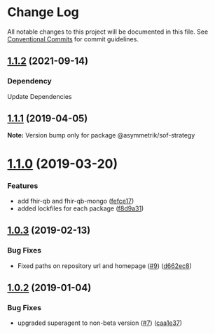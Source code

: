 # Change Log

All notable changes to this project will be documented in this file.
See [Conventional Commits](https://conventionalcommits.org) for commit guidelines.

## [1.1.2](https://github.com/Asymmetrik/phx-tools/compare/@asymmetrik/sof-strategy@1.1.2...@asymmetrik/sof-strategy@1.1.1) (2021-09-14)

### Dependency
Update Dependencies

## [1.1.1](https://github.com/Asymmetrik/phx-tools/compare/@asymmetrik/sof-strategy@1.0.3...@asymmetrik/sof-strategy@1.1.1) (2019-04-05)

**Note:** Version bump only for package @asymmetrik/sof-strategy





# [1.1.0](https://github.com/Asymmetrik/phx-tools/compare/@asymmetrik/sof-strategy@1.0.3...@asymmetrik/sof-strategy@1.1.0) (2019-03-20)


### Features

* add fhir-qb and fhir-qb-mongo ([fefce17](https://github.com/Asymmetrik/phx-tools/commit/fefce17))
* added lockfiles for each package ([f8d9a31](https://github.com/Asymmetrik/phx-tools/commit/f8d9a31))





## [1.0.3](https://github.com/Asymmetrik/phx-tools/compare/@asymmetrik/sof-strategy@1.0.2...@asymmetrik/sof-strategy@1.0.3) (2019-02-13)


### Bug Fixes

* Fixed paths on repository url and homepage ([#9](https://github.com/Asymmetrik/phx-tools/issues/9)) ([d662ec8](https://github.com/Asymmetrik/phx-tools/commit/d662ec8))





## [1.0.2](https://github.com/Asymmetrik/phx-tools/tree/master/packages/sof-strategy/compare/@asymmetrik/sof-strategy@1.0.1...@asymmetrik/sof-strategy@1.0.2) (2019-01-04)


### Bug Fixes

* upgraded superagent to non-beta version ([#7](https://github.com/Asymmetrik/phx-tools/tree/master/packages/sof-strategy/issues/7)) ([caa1e37](https://github.com/Asymmetrik/phx-tools/tree/master/packages/sof-strategy/commit/caa1e37))
